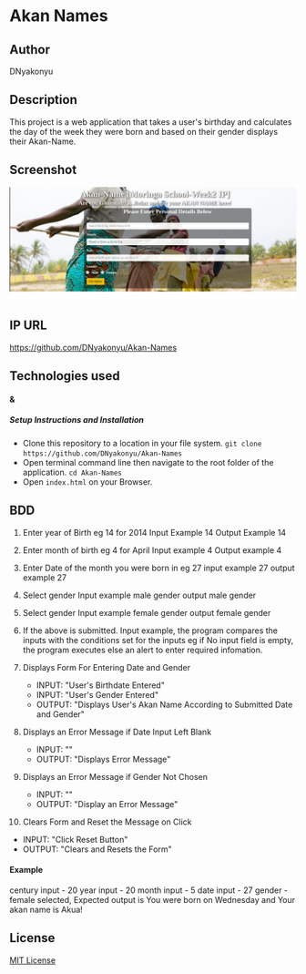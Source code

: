 # Akan Names


## Author

DNyakonyu

## Description

This project is a web application that takes a user's birthday and calculates the day of the week they were born and based on their gender displays their Akan-Name.


## Screenshot

![](https://github.com/DNyakonyu/Akan-Names/blob/master/images/snapshot.png)

## IP URL

https://github.com/DNyakonyu/Akan-Names

## Technologies used

#### [](HTML)
#### [](CSS)
#### [](JS)
#### [](Bootstrap) &
#### [](markdown)


##### Setup Instructions and Installation


- Clone this repository to a location in your file system. `git clone https://github.com/DNyakonyu/Akan-Names`
- Open terminal command line then navigate to the root folder of the application. `cd Akan-Names`
- Open `index.html` on your Browser.

## BDD


1. Enter year of Birth eg 14 for 2014 Input Example 14 Output Example 14

2. Enter month of birth eg 4 for April Input example 4 Output example 4

3. Enter Date of the month you were born in eg 27 input example 27 output example 27

4. Select gender Input example male gender output male gender

5. Select gender Input example female gender output female gender

6. If the above is submitted. Input example, the program compares the inputs with the conditions set for the inputs eg if No input field    is empty, the program executes else an alert to enter required infomation.

7. Displays Form For Entering Date and Gender
   - INPUT: "User's Birthdate Entered"
   - INPUT: "User's Gender Entered"
   - OUTPUT: "Displays User's Akan Name According to Submitted Date and Gender"
8. Displays an Error Message if Date Input Left Blank
   - INPUT: ""
   - OUTPUT: "Displays Error Message"
9. Displays an Error Message if Gender Not Chosen
   - INPUT: "" 
   - OUTPUT: "Display an Error Message" 
10. Clears Form and Reset the Message on Click
   - INPUT: "Click Reset Button" 
   - OUTPUT: "Clears and Resets the Form"

#### Example

century input - 20
year input - 20
month input - 5
date input - 27
gender - female selected, Expected output is You were born on Wednesday and Your akan name is Akua!

## License
[MIT License](https://choosealicense.com/licenses/mit/)

